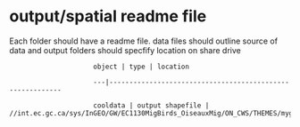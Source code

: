 # output/spatial readme file
Each folder should have a readme file. data files should outline source of data and
                         output folders should specfify location on share drive


                         object | type | location

                         ---|----------------------------------------------------------

                         cooldata | output shapefile | //int.ec.gc.ca/sys/InGEO/GW/EC1130MigBirds_OiseauxMig/ON_CWS/THEMES/mygreatproject/SPATIAL
